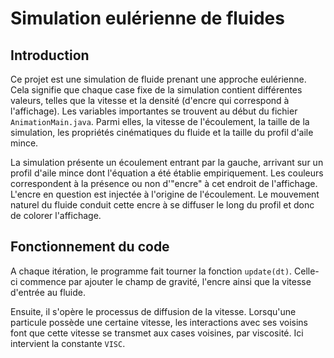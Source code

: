 # Simulation eulérienne de fluides

## Introduction

Ce projet est une simulation de fluide prenant une approche eulérienne. Cela signifie que chaque case fixe de la simulation contient différentes valeurs, telles que la vitesse et la densité (d'encre qui correspond à l'affichage). Les variables importantes se trouvent au début du fichier `AnimationMain.java`. Parmi elles, la vitesse de l'écoulement, la taille de la simulation, les propriétés cinématiques du fluide et la taille du profil d'aile mince.

La simulation présente un écoulement entrant par la gauche, arrivant sur un profil d'aile mince dont l'équation a été établie empiriquement. Les couleurs correspondent à la présence ou non d'"encre" à cet endroit de l'affichage. L'encre en question est injectée à l'origine de l'écoulement. Le mouvement naturel du fluide conduit cette encre à se diffuser le long du profil et donc de colorer l'affichage.

## Fonctionnement du code

A chaque itération, le programme fait tourner la fonction `update(dt)`. Celle-ci commence par ajouter le champ de gravité, l'encre ainsi que la vitesse d'entrée au fluide.

Ensuite, il s'opère le processus de diffusion de la vitesse. Lorsqu'une particule possède une certaine vitesse, les interactions avec ses voisins font que cette vitesse se transmet aux cases voisines, par viscosité. Ici intervient la constante `VISC`.
